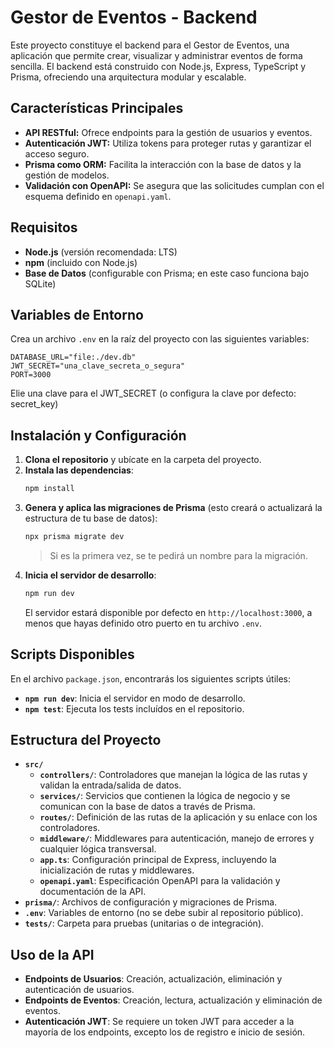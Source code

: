 
# Gestor de Eventos - Backend

Este proyecto constituye el backend para el Gestor de Eventos, una aplicación que permite crear, visualizar y administrar eventos de forma sencilla. El backend está construido con Node.js, Express, TypeScript y Prisma, ofreciendo una arquitectura modular y escalable.

## Características Principales

- **API RESTful:** Ofrece endpoints para la gestión de usuarios y eventos.
- **Autenticación JWT:** Utiliza tokens para proteger rutas y garantizar el acceso seguro.
- **Prisma como ORM:** Facilita la interacción con la base de datos y la gestión de modelos.
- **Validación con OpenAPI:** Se asegura que las solicitudes cumplan con el esquema definido en `openapi.yaml`.

## Requisitos

- **Node.js** (versión recomendada: LTS)
- **npm** (incluido con Node.js)
- **Base de Datos** (configurable con Prisma; en este caso funciona bajo SQLite)

## Variables de Entorno

Crea un archivo `.env` en la raíz del proyecto con las siguientes variables:

```
DATABASE_URL="file:./dev.db"
JWT_SECRET="una_clave_secreta_o_segura"
PORT=3000
```
Elie una clave para el JWT_SECRET (o configura la clave por defecto: secret_key)

## Instalación y Configuración

1. **Clona el repositorio** y ubícate en la carpeta del proyecto.
2. **Instala las dependencias**:
   ```bash
   npm install
   ```
3. **Genera y aplica las migraciones de Prisma** (esto creará o actualizará la estructura de tu base de datos):
   ```bash
   npx prisma migrate dev
   ```
   > Si es la primera vez, se te pedirá un nombre para la migración. 
4. **Inicia el servidor de desarrollo**:
   ```bash
   npm run dev
   ```
   El servidor estará disponible por defecto en `http://localhost:3000`, a menos que hayas definido otro puerto en tu archivo `.env`.

## Scripts Disponibles

En el archivo `package.json`, encontrarás los siguientes scripts útiles:

- **`npm run dev`**: Inicia el servidor en modo de desarrollo.
- **`npm test`**: Ejecuta los tests incluídos en el repositorio.

## Estructura del Proyecto

- **`src/`**  
  - **`controllers/`**: Controladores que manejan la lógica de las rutas y validan la entrada/salida de datos.  
  - **`services/`**: Servicios que contienen la lógica de negocio y se comunican con la base de datos a través de Prisma.  
  - **`routes/`**: Definición de las rutas de la aplicación y su enlace con los controladores.  
  - **`middleware/`**: Middlewares para autenticación, manejo de errores y cualquier lógica transversal.  
  - **`app.ts`**: Configuración principal de Express, incluyendo la inicialización de rutas y middlewares.  
  - **`openapi.yaml`**: Especificación OpenAPI para la validación y documentación de la API.
- **`prisma/`**: Archivos de configuración y migraciones de Prisma.
- **`.env`**: Variables de entorno (no se debe subir al repositorio público).
- **`tests/`**: Carpeta para pruebas (unitarias o de integración).

## Uso de la API

- **Endpoints de Usuarios**: Creación, actualización, eliminación y autenticación de usuarios.
- **Endpoints de Eventos**: Creación, lectura, actualización y eliminación de eventos.
- **Autenticación JWT**: Se requiere un token JWT para acceder a la mayoría de los endpoints, excepto los de registro e inicio de sesión.
